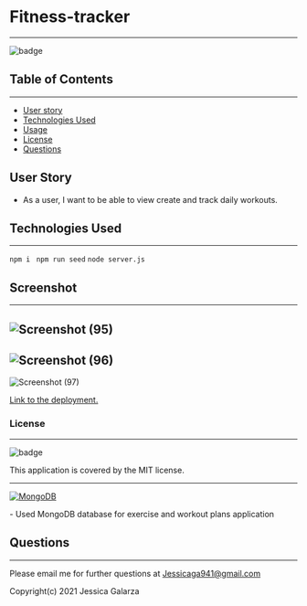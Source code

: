 # Fitness-tracker
-------
![badge](https://img.shields.io/badge/license-MIT-ff69b4)

## Table of Contents
---------
- [User story](#user-story)
- [Technologies Used](#technologies-used)
- [Usage](#usage)
- [License](#license)
- [Questions](#questions)

## User Story
* As a user, I want to be able to view create and track daily workouts.


## Technologies Used
------
``npm i ``
``npm run seed``
``node server.js``

## Screenshot
-----
![Screenshot (95)](https://user-images.githubusercontent.com/87554644/142095471-b5485f1e-0f70-4721-82a8-342b5ce9644b.png)
-
![Screenshot (96)](https://user-images.githubusercontent.com/87554644/142095516-18bc0beb-0649-403a-9829-4f3966b080a9.png)
-
![Screenshot (97)](https://user-images.githubusercontent.com/87554644/142095540-450f14ab-43f3-4913-a67c-2f70ec8435a3.png)


[Link to the deployment.](https://quiet-plateau-40444.herokuapp.com/?id=6195aded30b5920016d2c2ed)
### License
-------
![badge](https://img.shields.io/badge/license-MIT-ff69b4)

This application is covered by the MIT license. 

----------------------------------------------------------------

<p align="left">
   <a href="https://www.mongodb.com/"><img src="https://img.shields.io/badge/-MongoDB-blue?style=for-the-badge" alt="MongoDB" /></a>
</p>
- Used MongoDB database for exercise and workout plans application


## Questions
-----
Please email me for further questions at Jessicaga941@gmail.com

Copyright(c) 2021 Jessica Galarza


